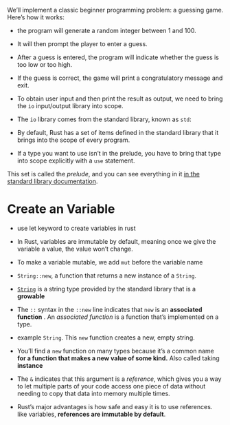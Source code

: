 We’ll implement a classic beginner programming problem: a guessing game. 
Here’s how it works: 
- the program will generate a random integer between 1 and 100. 
- It will then prompt the player to enter a guess. 
- After a guess is entered, the program will indicate whether the guess is too low or too high.
- If the guess is correct, the game will print a congratulatory message and exit.


 - To obtain user input and then print the result as output, we need to bring the `io` input/output library into scope. 
 - The `io` library comes from the standard library, known as `std`:
 - By default, Rust has a set of items defined in the standard library that it brings into the scope of every program.
- If a type you want to use isn’t in the prelude, you have to bring that type into scope explicitly with a `use` statement.

 This set is called the _prelude_, and you can see everything in it [in the standard library documentation](https://doc.rust-lang.org/std/prelude/index.html).


# Create an Variable

- use let keyword to create variables in rust
- In Rust, variables are immutable by default, meaning once we give the variable a value, the value won’t change.
- To make a variable mutable, we add `mut` before the variable name

- `String::new`, a function that returns a new instance of a `String`. 
- [`String`](https://doc.rust-lang.org/std/string/struct.String.html) is a string type provided by the standard library that is a **growable**


- The `::` syntax in the `::new` line indicates that `new` is an **associated function** . An _associated function_ is a function that’s implemented on a type.
- example `String`. This `new` function creates a new, empty string. 
- You’ll find a `new` function on many types because it’s a common name **for a function that makes a new value of some kind.** Also called taking **instance**

- The `&` indicates that this argument is a _reference_, which gives you a way to let multiple parts of your code access one piece of data without needing to copy that data into memory multiple times. 
- Rust’s major advantages is how safe and easy it is to use references. like variables, **references are immutable by default**. 